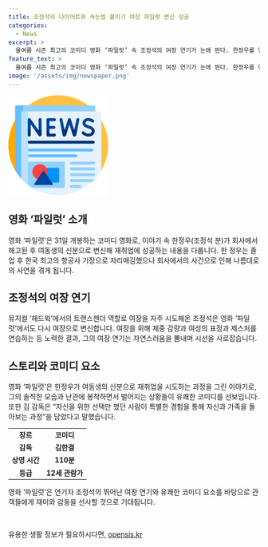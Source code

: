 ```yaml
---
title: 조정석의 다이어트와 속눈썹 붙이기 여장 파일럿 변신 성공
categories:
  - News
excerpt: >
  올여름 시즌 최고의 코미디 영화 ‘파일럿’ 속 조정석의 여장 연기가 눈에 띈다. 한정우를 연기한 그는 여장으로 인한 고통과 적응을 이야기하면서도 코믹한 연기를 선보인다. 또한, 그의 연기는 자연스럽고 유쾌함을 선사하여 관객들의 웃음을 자아낸다. 무거운 소재를 경쾌한 감정으로 풀어내며 새로운 측면을 발견시킨다. 110분 짜리 영화는 자신을 위한 선택을 한 사람이 특별한 경험 끝에 자신과 가족을 돌아보게 되는 이야기를 담고 있다. #파일럿 #조정석 #한정우 #여장남자 #코미디 #무거운소재유쾌하게
feature_text: >
  올여름 시즌 최고의 코미디 영화 ‘파일럿’ 속 조정석의 여장 연기가 눈에 띈다. 한정우를 연기한 그는 여장으로 인한 고통과 적응을 이야기하면서도 코믹한 연기를 선보인다. 또한, 그의 연기는 자연스럽고 유쾌함을 선사하여 관객들의 웃음을 자아낸다. 무거운 소재를 경쾌한 감정으로 풀어내며 새로운 측면을 발견시킨다. 110분 짜리 영화는 자신을 위한 선택을 한 사람이 특별한 경험 끝에 자신과 가족을 돌아보게 되는 이야기를 담고 있다. #파일럿 #조정석 #한정우 #여장남자 #코미디 #무거운소재유쾌하게
image: '/assets/img/newspaper.png'
---
```


<p><img src="/assets/img/newspaper.png" alt="kimp 속보" /></p>

<h2 data-ke-size="size26">영화 ‘파일럿’ 소개</h2>

<p data-ke-size="size16">영화 ‘파일럿’은 31일 개봉하는 코미디 영화로, 이야기 속 한정우(조정석 분)가 회사에서 해고된 후 여동생의 신분으로 변신해 재취업에 성공하는 내용을 다룹니다. 한 정우는 졸업 후 한국 최고의 항공사 기장으로 자리매김했으나 회사에서의 사건으로 인해 나름대로의 사연을 겪게 됩니다.</p>

<h2 data-ke-size="size26">조정석의 여장 연기</h2>

<p data-ke-size="size16">뮤지컬 ‘헤드윅’에서의 트랜스젠더 역할로 여장을 자주 시도해온 조정석은 영화 ‘파일럿’에서도 다시 여장으로 변신합니다. 여장을 위해 체중 감량과 여성의 표정과 제스처를 연습하는 등 노력한 결과, 그의 여장 연기는 자연스러움을 뽐내며 시선을 사로잡습니다.</p>

<h2 data-ke-size="size26">스토리와 코미디 요소</h2>

<p data-ke-size="size16">영화 ‘파일럿’은 한정우가 여동생의 신분으로 재취업을 시도하는 과정을 그린 이야기로, 그의 솔직한 모습과 난관에 봉착하면서 벌어지는 상황들이 유쾌한 코미디를 선보입니다. 또한 김 감독은 “자신을 위한 선택만 했던 사람이 특별한 경험을 통해 자신과 가족을 돌아보는 과정”을 담았다고 말했습니다.</p>

<table>
    <tbody>
        <tr>
            <td style="text-align: center; height: 17px;"><b>장르</b></td>
            <td style="text-align: center; height: 17px;"><b>코미디</b></td>
        </tr>
        <tr>
            <td style="text-align: center; height: 17px;"><b>감독</b></td>
            <td style="text-align: center; height: 17px;"><b>김한결</b></td>
        </tr>
        <tr>
            <td style="text-align: center; height: 17px;"><b>상영 시간</b></td>
            <td style="text-align: center; height: 17px;"><b>110분</b></td>
        </tr>
        <tr>
            <td style="text-align: center; height: 17px;"><b>등급</b></td>
            <td style="text-align: center; height: 17px;"><b>12세 관람가</b></td>
        </tr>
    </tbody>
</table>

<p data-ke-size="size16">영화 ‘파일럿’은 연기자 조정석의 뛰어난 여장 연기와 유쾌한 코미디 요소를 바탕으로 관객들에게 재미와 감동을 선사할 것으로 기대됩니다.</p>

<p data-ke-size="size16">&nbsp;</p>
유용한 생활 정보가 필요하시다면, <a href="https://opensis.kr" rel="dofollow">opensis.kr</a>


